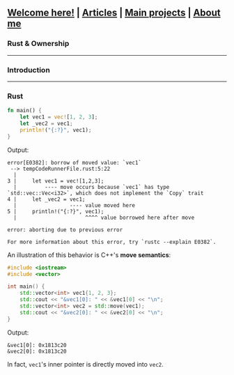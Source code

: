 ## [Welcome here!](https://vpenando.github.io) | [Articles](https://vpenando.github.io/articles.html) | [Main projects](https://vpenando.github.io/projects.html) | [About me](https://vpenando.github.io/about.html)

### Rust & Ownership

---

### Introduction


---

### Rust 

```rust
fn main() {
    let vec1 = vec![1, 2, 3];
    let _vec2 = vec1;
    println!("{:?}", vec1);
}
```

Output:

```
error[E0382]: borrow of moved value: `vec1`
 --> tempCodeRunnerFile.rust:5:22
  |
3 |     let vec1 = vec![1,2,3];
  |         ---- move occurs because `vec1` has type `std::vec::Vec<i32>`, which does not implement the `Copy` trait
4 |     let _vec2 = vec1;
  |                 ---- value moved here
5 |     println!("{:?}", vec1);
  |                      ^^^^ value borrowed here after move

error: aborting due to previous error

For more information about this error, try `rustc --explain E0382`.
```
An illustration of this behavior is C++'s **move semantics**:
```cpp
#include <iostream>
#include <vector>

int main() {
    std::vector<int> vec1{1, 2, 3};
    std::cout << "&vec1[0]: " << &vec1[0] << "\n";
    std::vector<int> vec2 = std::move(vec1);
    std::cout << "&vec2[0]: " << &vec2[0] << "\n";
}
```
Output:
```
&vec1[0]: 0x1813c20
&vec2[0]: 0x1813c20
```
In fact, `vec1`'s inner pointer is directly moved into `vec2`.
